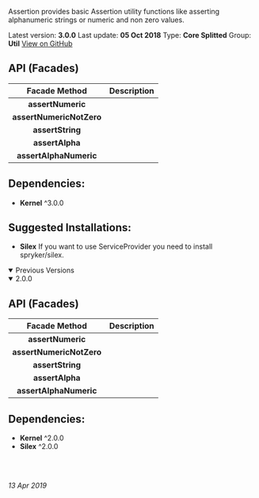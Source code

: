 Assertion provides basic Assertion utility functions like asserting alphanumeric strings or numeric and non zero values.

Latest version: **3.0.0**
Last update: **05 Oct 2018**
Type: **Core Splitted**
Group: **Util**
[View on GitHub](https://github.com/spryker/assertion/releases/tag/3.0.0)

## API (Facades)

|      Facade Method       | Description |
| :----------------------: | :---------: |
|    **assertNumeric**     |             |
| **assertNumericNotZero** |             |
|     **assertString**     |             |
|     **assertAlpha**      |             |
|  **assertAlphaNumeric**  |             |

## Dependencies:

* **Kernel** ^3.0.0

## Suggested Installations:

* **Silex** If you want to use ServiceProvider you need to install spryker/silex.

<details open>
<summary>Previous Versions </summary>

<details open>
<summary>2.0.0 </summary>

## API (Facades)

|      Facade Method       | Description |
| :----------------------: | :---------: |
|    **assertNumeric**     |             |
| **assertNumericNotZero** |             |
|     **assertString**     |             |
|     **assertAlpha**      |             |
|  **assertAlphaNumeric**  |             |

## Dependencies:

* **Kernel** ^2.0.0
* **Silex** ^2.0.0
<br>
</details>


<br>
</details>

_13 Apr 2019_